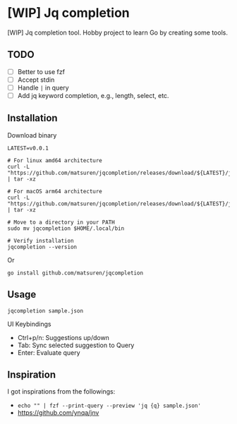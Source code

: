 # [WIP] Jq completion

[WIP] Jq completion tool.
Hobby project to learn Go by creating some tools.

## TODO
- [ ] Better to use fzf
- [ ] Accept stdin
- [ ] Handle `|` in query
- [ ] Add jq keyword completion, e.g., length, select, etc.

## Installation

Download binary
```
LATEST=v0.0.1

# For linux amd64 architecture
curl -L "https://github.com/matsuren/jqcompletion/releases/download/${LATEST}/jqcompletion_${LATEST#v}_linux_amd64.tar.gz" | tar -xz

# For macOS arm64 architecture
curl -L "https://github.com/matsuren/jqcompletion/releases/download/${LATEST}/jqcompletion_${LATEST#v}_darwin_arm64.tar.gz" | tar -xz

# Move to a directory in your PATH
sudo mv jqcompletion $HOME/.local/bin

# Verify installation
jqcompletion --version
```

Or
```
go install github.com/matsuren/jqcompletion
```

## Usage

```
jqcompletion sample.json
```

UI Keybindings
- Ctrl+p/n: Suggestions up/down
- Tab: Sync selected suggestion to Query
- Enter: Evaluate query

## Inspiration

I got inspirations from the followings:

- `echo "" | fzf --print-query --preview 'jq {q} sample.json'`
- https://github.com/ynqa/jnv
